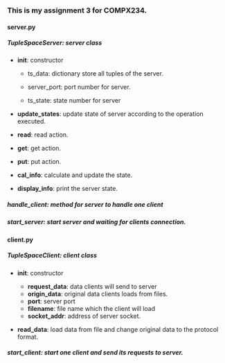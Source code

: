 ### This is my assignment 3 for COMPX234.

#### server.py

##### TupleSpaceServer: server class

- **init**: constructor

  - ts_data: dictionary store all tuples of the server.

  - server_port: port number for server.

  - ts_state: state number for server

- **update_states**: update state of server according to the operation executed.
- **read**: read action.
- **get**: get action.
- **put**: put action.
- **cal_info**: calculate and update the state.
- **display_info**: print the server state.

##### handle_client: method for server to handle one client

##### start_server: start server and waiting for clients connection.



#### client.py

##### TupleSpaceClient: client class

- **init**: constructor
  - **request_data**: data clients will send to server
  - **origin_data**: original data clients loads from files.
  - **port**: server port
  - **filename**: file name which the client will load
  - **socket_addr**: address of server socket.

- **read_data**: load data from file and change original data to the protocol format.

##### start_client: start one client and send its requests to server.
